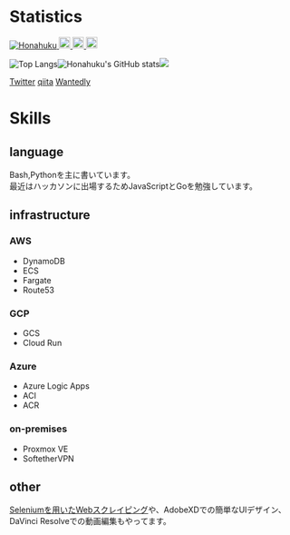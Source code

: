 # Statistics
<a href="https://github.com/Honahuku/Honahuku/">
    <img src="https://komarev.com/ghpvc/?username=Honahuku" alt="Honahuku" />
  </a>
  <a href="http://twitter.com/Honahuku">
    <img height="20" src="https://img.shields.io/twitter/follow/yosuke_yamakawa?label=Twitter&logo=twitter&style=flat" />
  </a>
  <a href="http://qiita.com/Honahuku">
    <img height="20" src="https://qiita-badge.apiapi.app/s/honahuku/posts.svg" />
  </a>
  <a href="http://qiita.com/Honahuku">
    <img height="20" src="https://qiita-badge.apiapi.app/s/honahuku/contributions.svg" />
  </a>
  

![Top Langs](https://github-readme-stats.vercel.app/api/top-langs/?username=Honahuku&count_private=true&exclude_repo=honahuku-blog-and-portfolio)![Honahuku's GitHub stats](https://github-readme-stats.vercel.app/api?username=Honahuku&show=issues&show_icons=true&count_private=true)![](https://github-profile-summary-cards.vercel.app/api/cards/profile-details?username=Honahuku&theme=solarized)

[Twitter](https://twitter.com/yosuke_yamakawa) [qiita](https://qiita.com/honahuku) [Wantedly](https://www.wantedly.com/id/yosuke_yamakawa)

# Skills
## language
Bash,Pythonを主に書いています。<br>
最近はハッカソンに出場するためJavaScriptとGoを勉強しています。<br>

## infrastructure
### AWS
- DynamoDB
- ECS
- Fargate
- Route53

### GCP
- GCS
- Cloud Run

### Azure
- Azure Logic Apps
- ACI
- ACR

### on-premises
- Proxmox VE
- SoftetherVPN

## other
[Seleniumを用いたWebスクレイピング](https://github.com/Honahuku/Selenium-Automation)や、AdobeXDでの簡単なUIデザイン、DaVinci Resolveでの動画編集もやってます。<br>

